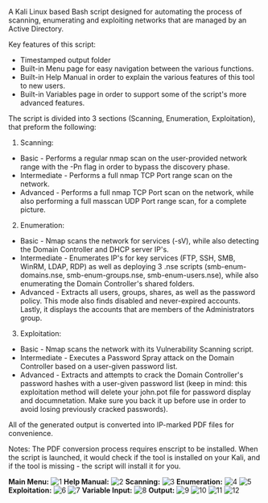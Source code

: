 A Kali Linux based Bash script designed for automating the process of scanning, enumerating and exploiting networks that are managed by an Active Directory.

Key features of this script:
- Timestamped output folder
- Built-in Menu page for easy navigation between the various functions.
- Built-in Help Manual in order to explain the various features of this tool to new users.
- Built-in Variables page in order to support some of the script's more advanced features.

The script is divided into 3 sections (Scanning, Enumeration, Exploitation), that preform the following:

1. Scanning:
- Basic - Performs a regular nmap scan on the user-provided network range with the -Pn flag in order to bypass the discovery phase.
- Intermediate - Performs a full nmap TCP Port range scan on the network.
- Advanced - Performs a full nmap TCP Port scan on the network, while also performing a full masscan UDP Port range scan, for a complete picture.

2. Enumeration:
- Basic - Nmap scans the network for services (-sV), while also detecting the Domain Controller and DHCP server IP's.
- Intermediate - Enumerates IP's for key services (FTP, SSH, SMB, WinRM, LDAP, RDP) as well as deploying 3 .nse scripts (smb-enum-domains.nse, smb-enum-groups.nse, smb-enum-users.nse), while also enumerating the Domain Controller's shared folders.
- Advanced - Extracts all users, groups, shares, as well as the password policy. This mode also finds disabled and never-expired accounts. Lastly, it displays the accounts that are members of the Administrators group.

3. Exploitation:
- Basic - Nmap scans the network with its Vulnerability Scanning script.
- Intermediate - Executes a Password Spray attack on the Domain Controller based on a user-given password list.
- Advanced - Extracts and attempts to crack the Domain Controller's password hashes with a user-given password list (keep in mind: this exploitation method will delete your john.pot file for password display and documnetation. Make sure you back it up before use in order to avoid losing previously cracked passwords).

All of the generated output is converted into IP-marked PDF files for convenience.

Notes: The PDF conversion process requires enscript to be installed. When the script is launched, it would check if the tool is installed on your Kali, and if the tool is missing - the script will install it for you.

<b>Main Menu:</b>
![1](https://github.com/icon5730/AD_Enum/assets/166230648/6817bdf6-f365-46fc-b5c0-254fe134733c)
<b>Help Manual:</b>
![2](https://github.com/icon5730/AD_Enum/assets/166230648/02855ecf-307e-40bf-bd60-4ee7f7b2ffcf)
<b>Scanning:</b>
![3](https://github.com/icon5730/AD_Enum/assets/166230648/cf6c6d66-6f2c-433c-a453-dd2b3c362bcc)
<b>Enumeration:</b>
![4](https://github.com/icon5730/AD_Enum/assets/166230648/b2d35416-c37e-4e12-a64a-f151b48d69f8)
![5](https://github.com/icon5730/AD_Enum/assets/166230648/524ac67e-ff48-4f07-9f6a-84f1960bb4bc)
<b>Exploitation:</b>
![6](https://github.com/icon5730/AD_Enum/assets/166230648/cf830d67-1527-4b8b-adcd-cb44eef18a4b)
![7](https://github.com/icon5730/AD_Enum/assets/166230648/ceae2946-5070-4540-9ad2-169256035331)
<b>Variable Input:</b>
![8](https://github.com/icon5730/AD_Enum/assets/166230648/2c7b6de3-0059-4665-878a-401814265fd2)
<b>Output:</b>
![9](https://github.com/icon5730/AD_Enum/assets/166230648/19d8ea9b-f641-4125-aaad-d880793e17bd)
![10](https://github.com/icon5730/AD_Enum/assets/166230648/9546e68e-d29e-4902-a14a-588b42476fae)
![11](https://github.com/icon5730/AD_Enum/assets/166230648/47097b9b-9879-4da8-a47d-d1ad96b5e7f1)
![12](https://github.com/icon5730/AD_Enum/assets/166230648/103915b0-123f-4310-b515-607eab96ae53)




